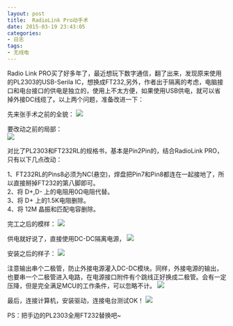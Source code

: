 ```yaml
---
layout: post
title: 	RadioLink Pro动手术
date: 2015-03-19 23:43:05
categories:
- 日志
tags:
- 无线电
---
```


Radio Link PRO买了好多年了，最近想玩下数字通信，翻了出来，发现原来使用的PL2303的USB-Serila IC，想换成FT232,另外，作者出于隔离的考虑，电脑接口和电台接口的供电是独立的，使用上不太方便，如果使用USB供电，就可以省掉外接DC线缆了。以上两个问题，准备改进一下：

先来张手术之前的全貌：
![](http://i1328.photobucket.com/albums/w532/xwlogic/IMG_20150319_113408567_zpszt1tbqcr.jpg)    
    
要改动之前的局部：    
![](http://i1328.photobucket.com/albums/w532/xwlogic/IMG_20150319_113414500_zpsw7nr8dxi.jpg)   

对比了PL2303和FT232RL的规格书，基本是Pin2Pin的，结合RadioLink PRO，只有以下几点改动：    

1、FT232RL的Pins8必须为NC(悬空)，焊盘把Pin7和Pin8都连在一起接地了，所以直接掰掉FT232的第八脚即可。    
2、将 D+,D- 上的电阻用0Ω电阻代替。    
3、将 D+ 上的1.5K电阻删除。    
4、将 12M 晶振和匹配电容删除。    

完工之后的模样：
![](http://i1328.photobucket.com/albums/w532/xwlogic/IMG_20150319_132827594_zpsajw7zort.jpg)   

供电就好说了，直接使用DC-DC隔离电源，
![](http://i1328.photobucket.com/albums/w532/xwlogic/IMG_20150319_113436297_HDR_zpsnnlc98et.jpg)  

安装之后的样子：
![](http://i1328.photobucket.com/albums/w532/xwlogic/IMG_20150319_140742773_zpsqeorfu8g.jpg)  

注意输出串个二极管，防止外接电源灌入DC-DC模块。同样，外接电源的输出，也要串一个二极管进入电路，在电源接口附件有个跳线正好换成二极管。会有一定压降，但是完全满足MCU的工作条件，可以忽略不计。
![](http://i1328.photobucket.com/albums/w532/xwlogic/IMG_20150319_140749267_zps3x2rzoai.jpg)  

最后，连接计算机，安装驱动，连接电台测试OK！
![](http://i1328.photobucket.com/albums/w532/xwlogic/IMG_20150319_142205587_zpsd81n8f61.jpg)  

PS：把手边的PL2303全用FT232替换吧~
